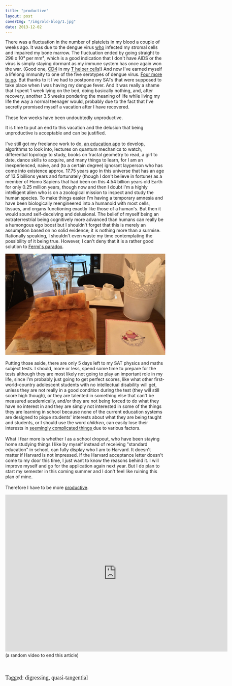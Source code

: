 ```yaml
---
title: "productive"
layout: post
coverImg: "/img/old-blog/1.jpg"
date: 2013-12-02
---
```


There was a fluctuation in the number of platelets in my blood a couple of weeks ago. It was due to the dengue virus <a href="http://english.stackexchange.com/q/140399/38108">who</a> infected my stromal cells and impaired my bone marrow. The fluctuation ended by going straight to 298 x 10&sup3; per mm&sup3;, which is a good indication that I don't have AIDS or the virus is simply staying dormant as my immune system has once again won the war. (Good one, <a href="http://en.wikipedia.org/wiki/CD4">CD4</a> in my <a href="http://en.wikipedia.org/wiki/T_helper_cell">T helper cells</a>!) And now I've earned myself a lifelong immunity to one of the five serotypes of dengue virus. <a href="http://en.wikipedia.org/wiki/Dengue_virus">Four more to go</a>. But thanks to it I've had to postpone my SATs that were supposed to take place when I was having my dengue fever. And it was really a shame that I spent 1 week lying on the bed, doing basically nothing, and, after recovery, another 3.5 weeks pondering the meaning of life while living my life the way a normal teenager would, probably due to the fact that I've secretly promised myself a vacation after I have recovered.
<br><br>
These few weeks have been undoubtedly unproductive.

It is time to put an end to this vacation and the delusion that being unproductive is acceptable and can be justified.
<br><br>
I've still got my freelance work to do, <a href="https://www.facebook.com/M.byArch">an education app</a> to develop, algorithms to look into, lectures on quantum mechanics to watch, differential topology to study, books on fractal geometry to read, a girl to date, dance skills to acquire, and many things to learn, for I am an inexperienced, naive, and (to a certain degree) ignorant layperson who has come into existence approx. 17.75 years ago in this universe that has an age of 13.5 billions years and fortunately (though I don't believe in fortune) as a member of Homo Sapiens that had been on this 4.54 billion years old Earth for only 0.25 million years, though now and then I doubt I'm a highly intelligent alien who is on a zoological mission to inspect and study the human species. To make things easier I'm having a temporary amnesia and have been biologically reengineered into a humanoid with most cells, tissues, and organs functioning exactly like those of a human's. But then it would sound self-deceiving and delusional. The belief of myself being an extraterrestrial being cognitively more advanced than humans can really be a humongous ego boost but I shouldn't forget that this is merely an assumption based on no solid evidence; it is nothing more than a surmise. Rationally speaking, I shouldn't even waste my time contemplating the possibility of it being true. However, I can't deny that it is a rather good solution to <a href="http://en.wikipedia.org/wiki/Fermi_paradox">Fermi's paradox</a>.

<div class="picture in">
<img src=" /img/old-blog/food.jpg">
</div>

Putting those aside, there are only 5 days left to my SAT physics and maths subject tests. I should, more or less, spend some time to prepare for the tests although they are most likely not going to play an important role in my life, since I'm probably just going to get perfect scores, like what other first-world-country adolescent students with no intellectual disability will get, unless they are not really in a good condition during the test (they will still score high though), or they are talented in something else that can't be measured academically, and/or they are not being forced to do what they have no interest in and they are simply not interested in some of the things they are learning in school because none of the current education systems are designed to pique students' interests about what they are being taught and students, or I should use the word <i>children</i>, can easily lose their interests in <a href="http://en.wikipedia.org/wiki/Quantum_field_theory"> seemingly complicated things </a> due to various factors.
<br><br>
What I fear more is whether I as a school dropout, who have been staying home studying things I like by myself instead of receiving "standard education" in school, can fully display who I am to Harvard. It doesn't matter if Harvard is not impressed. If the Harvard acceptance letter doesn't come to my door this time, I just want to know the reasons behind it. I will improve myself and go for the application again next year. But I do plan to start my semester in this coming summer and I don't feel like ruining this plan of mine.
<br><br>
Therefore I have to be more <a href="http://www.youtube.com/watch?v=lHfjvYzr-3g">productive</a>.

<div class="vid">
<iframe width="700" height="493" src="http://www.youtube.com/embed/aQeIDhz-_eg?rel=0" frameborder="0" allowfullscreen></iframe>
</div>
(a random video to end this article)
<br><br><br>

<p style="font-size:18px; font-family: 'Times New Roman';">Tagged: digressing, quasi-tangential</p>

